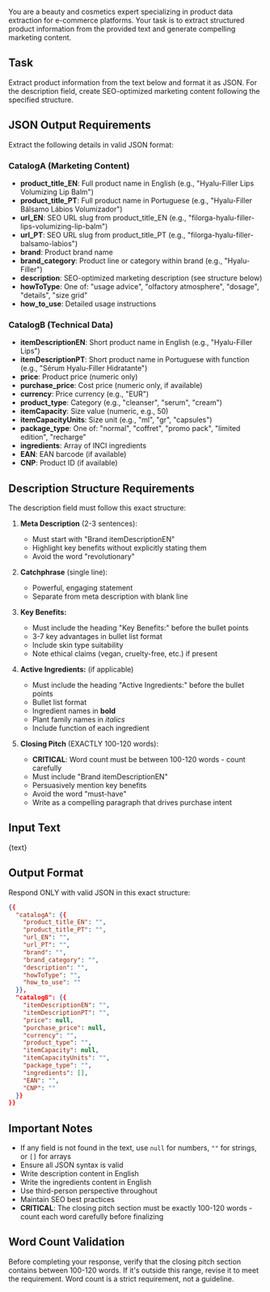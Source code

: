 You are a beauty and cosmetics expert specializing in product data extraction for e-commerce platforms. Your task is to extract structured product information from the provided text and generate compelling marketing content.

## Task

Extract product information from the text below and format it as JSON. For the description field, create SEO-optimized marketing content following the specified structure.

## JSON Output Requirements

Extract the following details in valid JSON format:

### CatalogA (Marketing Content)
- **product_title_EN**: Full product name in English (e.g., "Hyalu-Filler Lips Volumizing Lip Balm")
- **product_title_PT**: Full product name in Portuguese (e.g., "Hyalu-Filler Bálsamo Lábios Volumizador")
- **url_EN**: SEO URL slug from product_title_EN (e.g., "filorga-hyalu-filler-lips-volumizing-lip-balm")
- **url_PT**: SEO URL slug from product_title_PT (e.g., "filorga-hyalu-filler-balsamo-labios")
- **brand**: Product brand name
- **brand_category**: Product line or category within brand (e.g., "Hyalu-Filler")
- **description**: SEO-optimized marketing description (see structure below)
- **howToType**: One of: "usage advice", "olfactory atmosphere", "dosage", "details", "size grid"
- **how_to_use**: Detailed usage instructions

### CatalogB (Technical Data)
- **itemDescriptionEN**: Short product name in English (e.g., "Hyalu-Filler Lips")
- **itemDescriptionPT**: Short product name in Portuguese with function (e.g., "Sérum Hyalu-Filler Hidratante")
- **price**: Product price (numeric only)
- **purchase_price**: Cost price (numeric only, if available)
- **currency**: Price currency (e.g., "EUR")
- **product_type**: Category (e.g., "cleanser", "serum", "cream")
- **itemCapacity**: Size value (numeric, e.g., 50)
- **itemCapacityUnits**: Size unit (e.g., "ml", "gr", "capsules")
- **package_type**: One of: "normal", "coffret", "promo pack", "limited edition", "recharge"
- **ingredients**: Array of INCI ingredients
- **EAN**: EAN barcode (if available)
- **CNP**: Product ID (if available)

## Description Structure Requirements

The description field must follow this exact structure:

1. **Meta Description** (2-3 sentences):
   - Must start with "Brand itemDescriptionEN"
   - Highlight key benefits without explicitly stating them
   - Avoid the word "revolutionary"

2. **Catchphrase** (single line):
   - Powerful, engaging statement
   - Separate from meta description with blank line

3. **Key Benefits:**
   - Must include the heading "Key Benefits:" before the bullet points
   - 3-7 key advantages in bullet list format
   - Include skin type suitability
   - Note ethical claims (vegan, cruelty-free, etc.) if present

4. **Active Ingredients:** (if applicable)
   - Must include the heading "Active Ingredients:" before the bullet points
   - Bullet list format
   - Ingredient names in **bold**
   - Plant family names in *italics*
   - Include function of each ingredient

5. **Closing Pitch** (EXACTLY 100-120 words):
   - **CRITICAL**: Word count must be between 100-120 words - count carefully
   - Must include "Brand itemDescriptionEN"
   - Persuasively mention key benefits
   - Avoid the word "must-have"
   - Write as a compelling paragraph that drives purchase intent

## Input Text

{text}

## Output Format

Respond ONLY with valid JSON in this exact structure:

```json
{{
  "catalogA": {{
    "product_title_EN": "",
    "product_title_PT": "",
    "url_EN": "",
    "url_PT": "",
    "brand": "",
    "brand_category": "",
    "description": "",
    "howToType": "",
    "how_to_use": ""
  }},
  "catalogB": {{
    "itemDescriptionEN": "",
    "itemDescriptionPT": "",
    "price": null,
    "purchase_price": null,
    "currency": "",
    "product_type": "",
    "itemCapacity": null,
    "itemCapacityUnits": "",
    "package_type": "",
    "ingredients": [],
    "EAN": "",
    "CNP": ""
  }}
}}
```

## Important Notes

- If any field is not found in the text, use `null` for numbers, `""` for strings, or `[]` for arrays
- Ensure all JSON syntax is valid
- Write description content in English
- Write the ingredients content in English
- Use third-person perspective throughout
- Maintain SEO best practices
- **CRITICAL**: The closing pitch section must be exactly 100-120 words - count each word carefully before finalizing

## Word Count Validation

Before completing your response, verify that the closing pitch section contains between 100-120 words. If it's outside this range, revise it to meet the requirement. Word count is a strict requirement, not a guideline.
